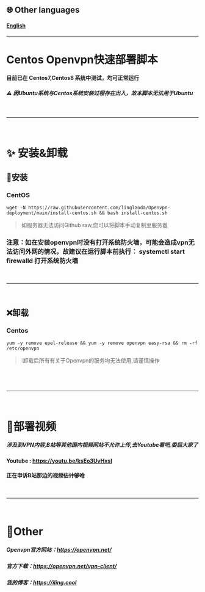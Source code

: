 ## 🌐 Other languages
#### [English](https://github.com/linglaoda/Openvpn-deployment/tree/main/English-Readme)

***

# Centos Openvpn快速部署脚本
#### 目前已在 Centos7,Centos8 系统中测试，均可正常运行
##### ⚠ 因Ubuntu系统与Centos系统安装过程存在出入，故本脚本无法用于Ubuntu
</br>

***

</br>

# ✨ 安装&卸载
## 🔮安装
### CentOS
````
wget -N https://raw.githubusercontent.com/linglaoda/Openvpn-deployment/main/install-centos.sh && bash install-centos.sh
````

> 如服务器无法访问Github raw,您可以将脚本手动复制至服务器

### 注意：如在安装openvpn时没有打开系统防火墙，可能会造成vpn无法访问外网的情况，故建议在运行脚本前执行： systemctl start firewalld 打开系统防火墙
</br>

***

</br>

## ❌卸载
### Centos
````
yum -y remove epel-release && yum -y remove openvpn easy-rsa && rm -rf /etc/openvpn
````

> ❕卸载后所有有关于Openvpn的服务均无法使用,请谨慎操作
# 

</br>

***

</br>

# 🌠部署视频
##### 涉及到VPN内容,B站等其他国内视频网站不允许上传,去Youtube看吧,委屈大家了
#### Youtube : https://youtu.be/ksEo3UvHxsI
#### 正在申诉B站那边的视频~~估计够呛~~

</br>

***

</br>

# 🌌Other
##### Openvpn官方网站：https://openvpn.net/
##### 官方下载：https://openvpn.net/vpn-client/
##### 我的博客：https://iling.cool
